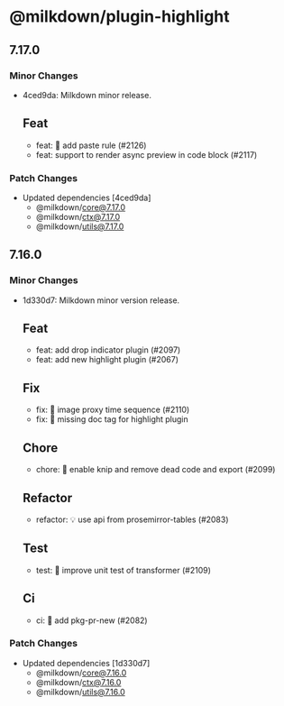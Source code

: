# @milkdown/plugin-highlight

## 7.17.0

### Minor Changes

- 4ced9da: Milkdown minor release.

  ## Feat
  - feat: 🎸 add paste rule (#2126)
  - feat: support to render async preview in code block (#2117)

### Patch Changes

- Updated dependencies [4ced9da]
  - @milkdown/core@7.17.0
  - @milkdown/ctx@7.17.0
  - @milkdown/utils@7.17.0

## 7.16.0

### Minor Changes

- 1d330d7: Milkdown minor version release.

  ## Feat
  - feat: add drop indicator plugin (#2097)
  - feat: add new highlight plugin (#2067)

  ## Fix
  - fix: 🐛 image proxy time sequence (#2110)
  - fix: 🐛 missing doc tag for highlight plugin

  ## Chore
  - chore: 🤖 enable knip and remove dead code and export (#2099)

  ## Refactor
  - refactor: 💡 use api from prosemirror-tables (#2083)

  ## Test
  - test: 💍 improve unit test of transformer (#2109)

  ## Ci
  - ci: 🎡 add pkg-pr-new (#2082)

### Patch Changes

- Updated dependencies [1d330d7]
  - @milkdown/core@7.16.0
  - @milkdown/ctx@7.16.0
  - @milkdown/utils@7.16.0
